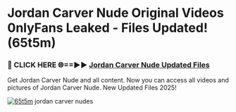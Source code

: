 # Jordan Carver Nude Original Videos 0nlyFans Leaked - Files Updated! (65t5m)

<h3>🔴 CLICK HERE 🌐==►► <a href="https://tinyurl.com/yrmya6cz" rel="nofollow">Jordan Carver Nude Updated Files</a></h3>

Get Jordan Carver Nude and all content. Now you can access all videos and pictures of Jordan Carver Nude. New Updated Files 2025!

[![65t5m](https://i.imgur.com/FMdXYCs.gif)](https://tinyurl.com/yrmya6cz)
jordan carver nudes